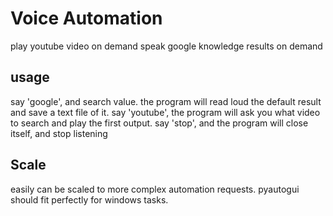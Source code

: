 # Voice Automation
play youtube video on demand
speak google knowledge results on demand

## usage
say 'google', and search value.
the program will read loud the default result and save a text file of it.
say 'youtube', the program will ask you what video to search and play the first output.
say 'stop', and the program will close itself, and stop listening

## Scale
easily can be scaled to more complex automation requests.
pyautogui should fit perfectly for windows tasks.

